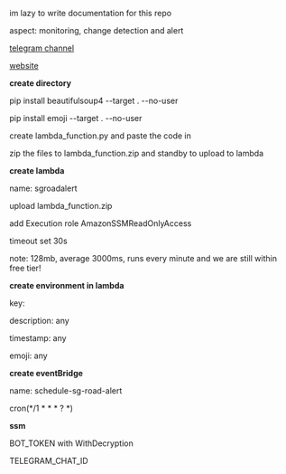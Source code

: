 im lazy to write documentation for this repo

aspect: monitoring, change detection and alert

[telegram channel](https://t.me/RoadAlertSG)

[website](https://onemotoring.lta.gov.sg/content/onemotoring/home/driving/traffic_information/traffic_updates_and_road_closures.html#traffic-updates)

**create directory**

pip install beautifulsoup4 --target . --no-user

pip install emoji --target . --no-user

create lambda_function.py and paste the code in

zip the files to lambda_function.zip and standby to upload to lambda

**create lambda**

name: sgroadalert

upload lambda_function.zip

add Execution role AmazonSSMReadOnlyAccess

timeout set 30s

note: 128mb, average 3000ms, runs every minute and we are still within free tier!

**create environment in lambda**

key:

description: any 

timestamp: any 

emoji: any

**create eventBridge**

name: schedule-sg-road-alert

cron(*/1 * * * ? *)

**ssm**

BOT_TOKEN with WithDecryption

TELEGRAM_CHAT_ID
